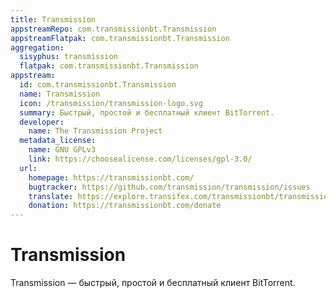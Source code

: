 ```yaml
---
title: Transmission
appstreamRepo: com.transmissionbt.Transmission
appstreamFlatpak: com.transmissionbt.Transmission
aggregation:
  sisyphus: transmission
  flatpak: com.transmissionbt.Transmission
appstream:
  id: com.transmissionbt.Transmission
  name: Transmission
  icon: /transmission/transmission-logo.svg
  summary: Быстрый, простой и бесплатный клиент BitTorrent.
  developer:
    name: The Transmission Project
  metadata_license:
    name: GNU GPLv3
    link: https://choosealicense.com/licenses/gpl-3.0/
  url:
    homepage: https://transmissionbt.com/
    bugtracker: https://github.com/transmission/transmission/issues
    translate: https://explore.transifex.com/transmissionbt/transmissionbt/
    donation: https://transmissionbt.com/donate
---
```


# Transmission

Transmission — быстрый, простой и бесплатный клиент BitTorrent.

<!--@include: @apps/_parts/install/content-repo.md-->
<!--@include: @apps/_parts/install/content-flatpak.md-->
